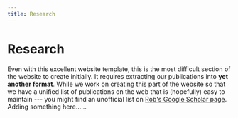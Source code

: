 ```yaml
---
title: Research
---
```


# <i class="fas fa-microscope"></i>Research

Even with this excellent website template, this is the most difficult section of the website to create initially.  It requires 
extracting our publications into **yet another format**.  While we work on creating this part of the website so that we have 
a unified list of publications on the web that is (hopefully) easy to maintain --- you might find an unofficial list on 
[Rob's Google Scholar page](https://scholar.google.com/citations?user=H36hOqEAAAAJ&hl=en).
Adding something here......
